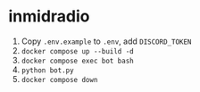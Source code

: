 # inmidradio

1. Copy `.env.example` to `.env`, add `DISCORD_TOKEN`
2. `docker compose up --build -d`
3. `docker compose exec bot bash`
4. `python bot.py`
5. `docker compose down`

